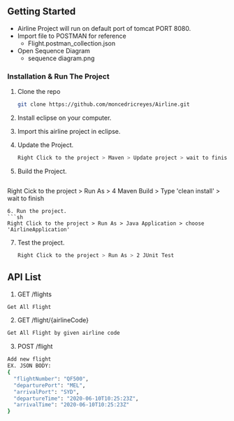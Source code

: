 <div id="top"></div>


<!-- GETTING STARTED -->
## Getting Started

* Airline Project will run on default port of tomcat PORT 8080.
* Import file to POSTMAN for reference
   - Flight.postman_collection.json
* Open Sequence Diagram 
   - sequence diagram.png

### Installation & Run The Project 

1. Clone the repo
   ```sh
   git clone https://github.com/moncedricreyes/Airline.git
   ```
2. Install eclipse on your computer.

3. Import this airline project in eclipse.

4. Update the Project.
   ```sh
   Right Click to the project > Maven > Update project > wait to finish
   ```
5. Build the Project.
   ```sh
  Right Cick to the project > Run As > 4 Maven Build > Type 'clean install' > wait to finish
   ```
6. Run the project.
   ```sh
   Right Click to the project > Run As > Java Application > choose 'AirlineApplication' 
   ```
7. Test the project.
   ```sh
   Right Click to the project > Run As > 2 JUnit Test
   ```

## API List


1. GET /flights
  ```sh
  Get All Flight
   ```
2. GET /flight/{airlineCode}
  ```sh
  Get All Flight by given airline code
   ```
3. POST /flight
  ```sh
  Add new flight
  EX. JSON BODY:
  {
    "flightNumber": "QF500",
    "departurePort": "MEL",
    "arrivalPort": "SYD",
    "departureTime": "2020-06-10T10:25:23Z",
    "arrivalTime": "2020-06-10T10:25:23Z"
  } 
   ```

